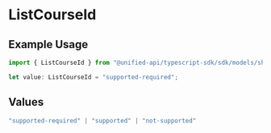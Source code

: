 # ListCourseId

## Example Usage

```typescript
import { ListCourseId } from "@unified-api/typescript-sdk/sdk/models/shared";

let value: ListCourseId = "supported-required";
```

## Values

```typescript
"supported-required" | "supported" | "not-supported"
```